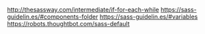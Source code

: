 http://thesassway.com/intermediate/if-for-each-while
https://sass-guidelin.es/#components-folder
https://sass-guidelin.es/#variables
https://robots.thoughtbot.com/sass-default

